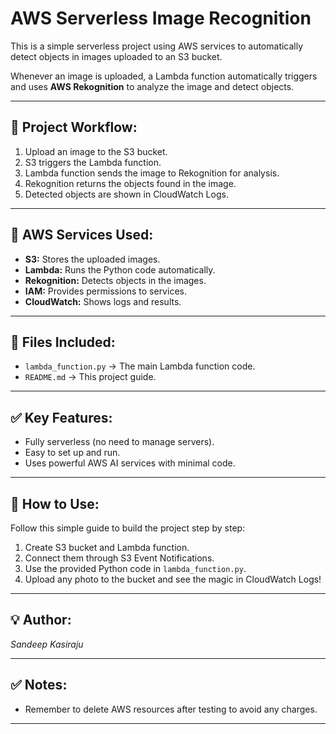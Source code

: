 # AWS Serverless Image Recognition

This is a simple serverless project using AWS services to automatically detect objects in images uploaded to an S3 bucket.

Whenever an image is uploaded, a Lambda function automatically triggers and uses **AWS Rekognition** to analyze the image and detect objects.

---

## 🚀 Project Workflow:
1. Upload an image to the S3 bucket.
2. S3 triggers the Lambda function.
3. Lambda function sends the image to Rekognition for analysis.
4. Rekognition returns the objects found in the image.
5. Detected objects are shown in CloudWatch Logs.

---

## 📂 AWS Services Used:
- **S3:** Stores the uploaded images.
- **Lambda:** Runs the Python code automatically.
- **Rekognition:** Detects objects in the images.
- **IAM:** Provides permissions to services.
- **CloudWatch:** Shows logs and results.

---

## 📄 Files Included:
- `lambda_function.py` → The main Lambda function code.
- `README.md` → This project guide.

---

## ✅ Key Features:
- Fully serverless (no need to manage servers).
- Easy to set up and run.
- Uses powerful AWS AI services with minimal code.

---

## 📝 How to Use:
Follow this simple guide to build the project step by step:
1. Create S3 bucket and Lambda function.
2. Connect them through S3 Event Notifications.
3. Use the provided Python code in `lambda_function.py`.
4. Upload any photo to the bucket and see the magic in CloudWatch Logs!

---

## 💡 Author:
*Sandeep Kasiraju*

---

## ✅ Notes:
- Remember to delete AWS resources after testing to avoid any charges.

---

